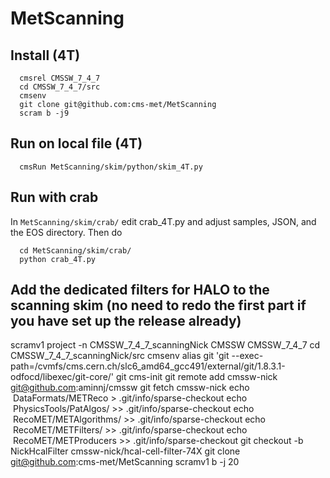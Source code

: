 # MetScanning
## Install (4T)
```
  cmsrel CMSSW_7_4_7
  cd CMSSW_7_4_7/src
  cmsenv
  git clone git@github.com:cms-met/MetScanning
  scram b -j9
  ```
## Run on local file (4T)
```
  cmsRun MetScanning/skim/python/skim_4T.py
```
## Run with crab
In ``MetScanning/skim/crab/`` edit crab_4T.py and adjust samples, JSON, and the EOS directory. 
Then do
```
  cd MetScanning/skim/crab/
  python crab_4T.py
```

## Add the dedicated filters for HALO to the scanning skim (no need to redo the first part if you have set up the release already)

scramv1 project -n CMSSW_7_4_7_scanningNick CMSSW CMSSW_7_4_7
cd CMSSW_7_4_7_scanningNick/src
cmsenv
alias git 'git --exec-path=/cvmfs/cms.cern.ch/slc6_amd64_gcc491/external/git/1.8.3.1-odfocd/libexec/git-core/'
git cms-init
git remote add cmssw-nick git@github.com:aminnj/cmssw
git fetch cmssw-nick
echo  DataFormats/METReco > .git/info/sparse-checkout
echo  PhysicsTools/PatAlgos/ >> .git/info/sparse-checkout
echo  RecoMET/METAlgorithms/ >> .git/info/sparse-checkout
echo  RecoMET/METFilters/ >> .git/info/sparse-checkout
echo  RecoMET/METProducers >> .git/info/sparse-checkout
git checkout -b NickHcalFilter cmssw-nick/hcal-cell-filter-74X
git clone git@github.com:cms-met/MetScanning
scramv1 b -j 20
